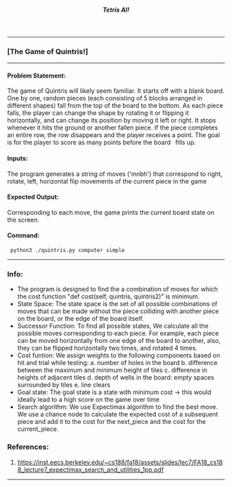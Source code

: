 #####  <div align="center"> Tetris AI!

<br>

***
### [The Game of Quintris!]

***
#### Problem Statement:
The game of Quintris will likely seem familiar. It starts off with a blank board. One by one, random pieces
(each consisting of 5 blocks arranged in different shapes) fall from the top of the board to the bottom. As
each piece falls, the player can change the shape by rotating it or flipping it horizontally, and can change its
position by moving it left or right. It stops whenever it hits the ground or another fallen piece. If the piece
completes an entire row, the row disappears and the player receives a point. The goal is for the player to
score as many points before the board  fills up.

#### Inputs:

The program generates a string of moves ('mnbh') that correspond to right, rotate, left, horizontal flip movements
of the current piece in the game

#### Expected Output:

Corresponding to each move, the game prints the current board state on the screen.

#### Command:

<code> python3 ./quintris.py computer simple </code>

***

### Info:
- The program is designed to find the a combination of moves for which the cost function "def cost(self, quintris, quintris2)" is minimum.
- State Space: The state space is the set of all possible combinations of moves that can be made without the piece colliding with another piece on the board, or the edge of the board itself.
- Successor Function: To find all possible states, We calculate all the possible moves corresponding to each piece. For example, each piece can be moved horizontally from one edge of the board to another, also, they can be flipped horizontally two times, and rotated 4 times.
- Cost funtion: We assign weights to the following components based on hit and trial while testing:
  a. number of holes in the board
  b. difference between the maximum and minimum height of tiles
  c. difference in heights of adjacent tiles
  d. depth of wells in the board: empty spaces surrounded by tiles
  e. line clears
- Goal state: The goal state is a state with minimum cost -> this would ideally lead to a high score on the game over time
- Search algorithm: We use Expectimax algorithm to find the best move. We use a chance node to calculate the expected cost of a subsequent piece and add it to the cost for the next_piece and the cost for the current_piece.

### References:
1. https://inst.eecs.berkeley.edu/~cs188/fa18/assets/slides/lec7/FA18_cs188_lecture7_expectimax_search_and_utilities_1pp.pdf

***
